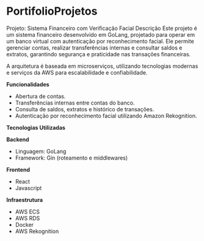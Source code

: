 # PortifolioProjetos

Projeto: Sistema Financeiro com Verificação Facial
Descrição
Este projeto é um sistema financeiro desenvolvido em GoLang, projetado para operar em um banco virtual com autenticação por reconhecimento facial. Ele permite gerenciar contas, realizar transferências internas e consultar saldos e extratos, garantindo segurança e praticidade nas transações financeiras.

A arquitetura é baseada em microserviços, utilizando tecnologias modernas e serviços da AWS para escalabilidade e confiabilidade.

**Funcionalidades**
- Abertura de contas.
- Transferências internas entre contas do banco.
- Consulta de saldos, extratos e histórico de transações.
- Autenticação por reconhecimento facial utilizando Amazon Rekognition.

**Tecnologias Utilizadas**

**Backend**
- Linguagem: GoLang
- Framework: Gin (roteamento e middlewares)

**Frontend**
- React
- Javascript

**Infraestrutura**
- AWS ECS
- AWS RDS
- Docker
- AWS Rekognition
